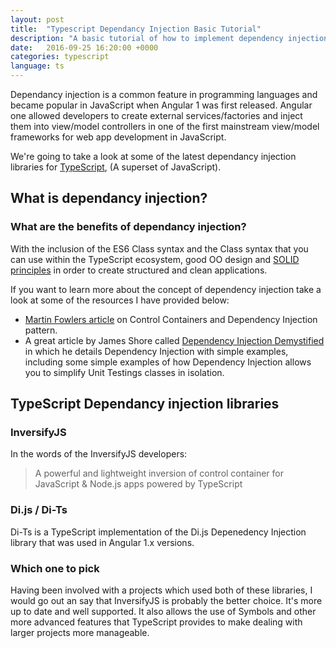 ```yaml
---
layout: post
title:  "Typescript Dependancy Injection Basic Tutorial"
description: "A basic tutorial of how to implement dependency injection in TypeScript, we look at some basic examples of dependency injection using InversifyJS and DI-TS"
date:   2016-09-25 16:20:00 +0000
categories: typescript
language: ts
---
```


Dependancy injection is a common feature in programming languages and became popular in JavaScript when Angular 1 was first released. Angular one allowed developers to create external services/factories and inject them into view/model controllers in one of the first mainstream view/model frameworks for web app development in JavaScript.

We're going to take a look at some of the latest dependancy injection libraries for [TypeScript][typescript-homepage], (A superset of JavaScript).

## What is dependancy injection?

### What are the benefits of dependancy injection?

With the inclusion of the ES6 Class syntax and the Class syntax that you can use within the TypeScript ecosystem, good OO design and [SOLID principles][solid-principles] in order to create structured and clean applications.

If you want to learn more about the concept of dependency injection take a look at some of the resources I have provided below:

- [Martin Fowlers article][martin-fowler-dependency-injection] on Control Containers and Dependency Injection pattern.
- A great article by James Shore called [Dependency Injection Demystified][demistify-dependency-injection] in which he details Dependency Injection with simple examples, including some simple examples of how Dependency Injection allows you to simplify Unit Testings classes in isolation.

## TypeScript Dependancy injection libraries

### InversifyJS

In the words of the InversifyJS developers:

<blockquote>A powerful and lightweight inversion of control container for JavaScript & Node.js apps powered by TypeScript</blockquote>

### Di.js / Di-Ts

Di-Ts is a TypeScript implementation of the Di.js Depenedency Injection library that was used in Angular 1.x versions.


### Which one to pick

Having been involved with a projects which used both of these libraries, I would go out an say that InversifyJS is probably the better choice. It's more up to date and well supported. It also allows the use of Symbols and other more advanced features that TypeScript provides to make dealing with larger projects more manageable.


[typescript-homepage]: https://www.typescriptlang.org/
[martin-fowler-dependency-injection]: http://martinfowler.com/articles/injection.html
[demistify-dependency-injection]: http://www.jamesshore.com/Blog/Dependency-Injection-Demystified.html
[solid-principles]: http://aspiringcraftsman.com/2011/12/08/solid-javascript-single-responsibility-principle/
